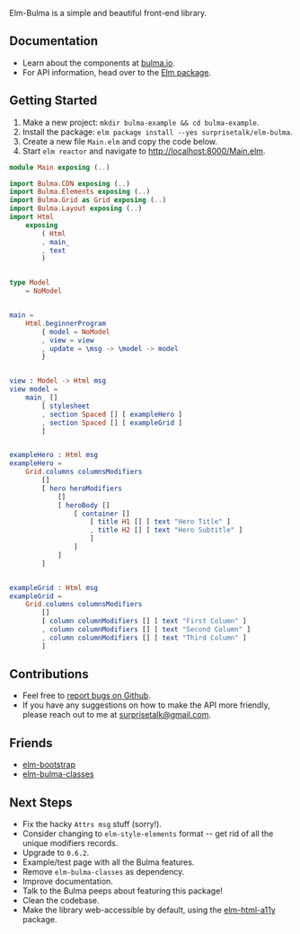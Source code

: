 
Elm-Bulma is a simple and beautiful front-end library.

## Documentation
- Learn about the components at [bulma.io](http://bulma.io/).
- For API information, head over to the [Elm package](http://package.elm-lang.org/packages/surprisetalk/elm-bulma/latest).

## Getting Started
1. Make a new project: `mkdir bulma-example && cd bulma-example`.
2. Install the package: `elm package install --yes surprisetalk/elm-bulma`.
3. Create a new file `Main.elm` and copy the code below.
4. Start `elm reactor` and navigate to [http://localhost:8000/Main.elm](http://localhost:8000).

``` elm
module Main exposing (..)

import Bulma.CDN exposing (..)
import Bulma.Elements exposing (..)
import Bulma.Grid as Grid exposing (..)
import Bulma.Layout exposing (..)
import Html
    exposing
        ( Html
        , main_
        , text
        )


type Model
    = NoModel


main =
    Html.beginnerProgram
        { model = NoModel
        , view = view
        , update = \msg -> \model -> model
        }


view : Model -> Html msg
view model =
    main_ []
        [ stylesheet
        , section Spaced [] [ exampleHero ]
        , section Spaced [] [ exampleGrid ]
        ]


exampleHero : Html msg
exampleHero =
    Grid.columns columnsModifiers
        []
        [ hero heroModifiers
            []
            [ heroBody []
                [ container []
                    [ title H1 [] [ text "Hero Title" ]
                    , title H2 [] [ text "Hero Subtitle" ]
                    ]
                ]
            ]
        ]


exampleGrid : Html msg
exampleGrid =
    Grid.columns columnsModifiers
        []
        [ column columnModifiers [] [ text "First Column" ]
        , column columnModifiers [] [ text "Second Column" ]
        , column columnModifiers [] [ text "Third Column" ]
        ]
```

## Contributions
- Feel free to [report bugs on Github](https://github.com/surprisetalk/elm-bulma/issues).
- If you have any suggestions on how to make the API more friendly, please reach out to me at [surprisetalk@gmail.com](surprisetalk@gmail.com).

## Friends
- [elm-bootstrap](http://package.elm-lang.org/packages/rundis/elm-bootstrap/latest)
- [elm-bulma-classes](http://package.elm-lang.org/packages/danielnarey/elm-bulma-classes/latest/BulmaClasses)

## Next Steps
- Fix the hacky `Attrs msg` stuff (sorry!).
- Consider changing to `elm-style-elements` format -- get rid of all the unique modifiers records.
- Upgrade to `0.6.2`.
- Example/test page with all the Bulma features.
- Remove `elm-bulma-classes` as dependency.
- Improve documentation.
- Talk to the Bulma peeps about featuring this package!
- Clean the codebase.
- Make the library web-accessible by default, using the [elm-html-a11y](http://package.elm-lang.org/packages/tesk9/elm-html-a11y/latest) package.
